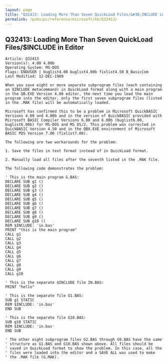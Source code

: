 ```yaml
---
layout: page
title: "Q32413: Loading More Than Seven QuickLoad Files/&#36;INCLUDE in Editor"
permalink: /pubs/pc/reference/microsoft/kb/Q32413/
---
```


## Q32413: Loading More Than Seven QuickLoad Files/&#36;INCLUDE in Editor

	Article: Q32413
	Version(s): 4.00 4.00b
	Operating System: MS-DOS
	Flags: ENDUSER | buglist4.00 buglist4.00b fixlist4.50 B_BasicCom
	Last Modified: 12-DEC-1989
	
	When you save eight or more separate subprogram files (each containing
	an $INCLUDE metacommand) in QuickLoad format along with a main program
	in the QB.EXE Version 4.00 editor, the next time you load the main
	program into the editor, only the first seven subprogram files (listed
	in the .MAK file) will be automatically loaded.
	
	Microsoft has confirmed this to be a problem in Microsoft QuickBASIC
	Versions 4.00 and 4.00b and in the version of QuickBASIC provided with
	Microsoft BASIC Compiler Versions 6.00 and 6.00b (buglist6.00,
	buglist6.00b) for MS-DOS and MS OS/2. This problem was corrected in
	QuickBASIC Version 4.50 and in the QBX.EXE environment of Microsoft
	BASIC PDS Version 7.00 (fixlist7.00).
	
	The following are two workarounds for the problem:
	
	1. Save the files in text format instead of in QuickLoad format.
	
	2. Manually load all files after the seventh listed in the .MAK file.
	
	The following code demonstrates the problem:
	
	' This is the main program G.BAS:
	DECLARE SUB g1 ()
	DECLARE SUB g2 ()
	DECLARE SUB g3 ()
	DECLARE SUB g4 ()
	DECLARE SUB g5 ()
	DECLARE SUB g6 ()
	DECLARE SUB g7 ()
	DECLARE SUB g8 ()
	DECLARE SUB g9 ()
	DECLARE SUB g10 ()
	REM $INCLUDE: 'in.bas'
	PRINT "this is the main program"
	CALL g1
	CALL g2
	CALL g3
	CALL g4
	CALL g5
	CALL g6
	CALL g7
	CALL g8
	CALL g9
	CALL g10
	
	' This is the separate $INCLUDE file IN.BAS:
	PRINT "hello"
	
	' This is the separate file G1.BAS:
	SUB g1 STATIC
	REM $INCLUDE: 'in.bas'
	END SUB
	
	' This is the separate file G10.BAS:
	SUB g10 STATIC
	REM $INCLUDE: 'in.bas'
	END SUB
	
	' The other eight subprogram files G2.BAS through G9.BAS have the same
	' structure as G1.BAS and G10.BAS shown above. All files should be
	' saved in QuickLoad format to show the problem. In this case, all the
	' files were loaded into the editor and a SAVE ALL was used to make
	' the .MAK file (G.MAK).
